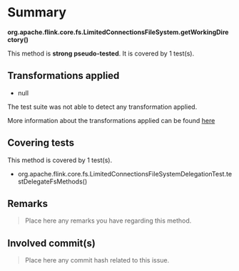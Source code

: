 # Summary
**org.apache.flink.core.fs.LimitedConnectionsFileSystem.getWorkingDirectory()**

This method is **strong pseudo-tested**.
It is covered by 1 test(s). 


## Transformations applied

- null


The test suite was not able to detect any transformation applied.

More information about the transformations applied can be found [here](https://github.com/STAMP-project/pitest-descartes)

## Covering tests
This method is covered by 1 test(s).
* org.apache.flink.core.fs.LimitedConnectionsFileSystemDelegationTest.testDelegateFsMethods()


## Remarks
> Place here any remarks you have regarding this method.

## Involved commit(s)

> Place here any commit hash related to this issue.
